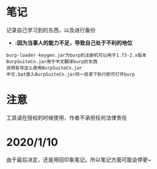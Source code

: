 # 笔记 #
记录自己学习到的东西，以及进行备份
* <b>:因为当事人的能力不足，导致自己处于不利的地位</b>

```
burp-loader-keygen.jar为burp的注册机可以用于1.73-2.x版本
BurpSuiteCn.jar用于中文翻译burp的东西
说明有写这么使用BurpSuiteCn.jar
中文.bat放入BurpSuiteCn.jar同一目录下执行即可打开burp
``` 

# 注意
工具请在授权的时候使用，作者不承担任何法律责任

# 2020/1/10
由于最后决定，还是用回印象笔记。所以笔记方面可能会停更~
